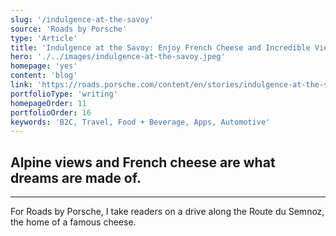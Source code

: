 ```yaml
---
slug: '/indulgence-at-the-savoy'
source: 'Roads by Porsche'
type: 'Article'
title: 'Indulgence at the Savoy: Enjoy French Cheese and Incredible Views'
hero: './../images/indulgence-at-the-savoy.jpeg'
homepage: 'yes'
content: 'blog'
link: 'https://roads.porsche.com/content/en/stories/indulgence-at-the-savoy'
portfolioType: 'writing'
homepageOrder: 11
portfolioOrder: 16
keywords: 'B2C, Travel, Food + Beverage, Apps, Automotive'
---
```


## Alpine views and French cheese are what dreams are made of.

---

For Roads by Porsche, I take readers on a drive along the Route du Semnoz, the home of a famous cheese.
